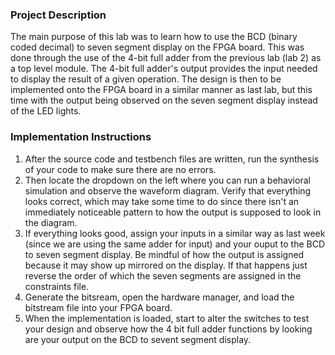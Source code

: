### Project Description
The main purpose of this lab was to learn how to use the BCD (binary coded decimal) to seven segment display on the FPGA board. This was done through the use of the 4-bit full adder from the previous lab (lab 2) as a top level module. The 4-bit full adder's output provides the input needed to display the result of a given operation. The design is then to be implemented onto the FPGA board in a similar manner as last lab, but this time with the output being observed on the seven segment display instead of the LED lights.

### Implementation Instructions
1. After the source code and testbench files are written, run the synthesis of your code to make sure there are no errors.
2. Then locate the dropdown on the left where you can run a behavioral simulation and observe the waveform diagram. Verify that everything looks correct, which may take some time to do since there isn't an immediately noticeable pattern to how the output is supposed to look in the diagram.
3. If everything looks good, assign your inputs in a similar way as last week (since we are using the same adder for input) and your ouput to the BCD to seven segment display. Be mindful of how the output is assigned because it may show up mirrored on the display. If that happens just reverse the order of which the seven segments are assigned in the constraints file.
4. Generate the bitsream, open the hardware manager, and load the bitstream file into your FPGA board.
5. When the implementation is loaded, start to alter the switches to test your design and observe how the 4 bit full adder functions by looking are your output on the BCD to sevent segment display.
